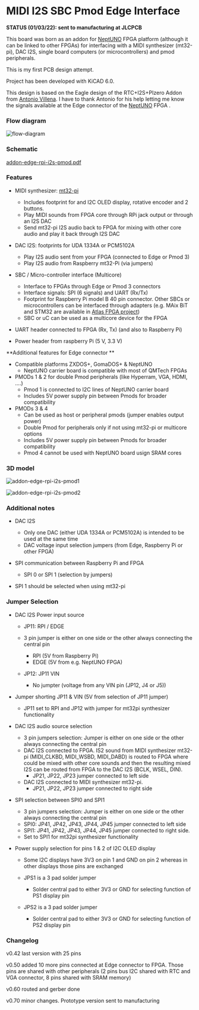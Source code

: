 # MIDI I2S SBC Pmod Edge Interface

**STATUS (01/03/22): sent to manufacturing at JLCPCB**

This board was born as an addon for [NeptUNO](https://github.com/neptuno-fpga/Main_nepUNO/wiki) FPGA platform (although it can be linked to other FPGAs) for interfacing with a MIDI synthesizer (mt32-pi), DAC I2S, single board computers (or microcontrollers) and pmod peripherals.

This is my first PCB design attempt. 

Project has been developed with KiCAD 6.0.

This design is based on the Eagle design of the RTC+I2S+PIzero Addon from [Antonio Villena](https://www.antoniovillena.es/store/). I have to thank Antonio for his help letting me know the signals available at the Edge connector of the [NeptUNO](https://github.com/neptuno-fpga/Main_nepUNO/wiki) FPGA .

### Flow diagram

![flow-diagram](flow-diagram.png)



### **Schematic**

[addon-edge-rpi-i2s-pmod.pdf](addon-edge-rpi-i2s-pmod.pdf)

### **Features**

* MIDI synthesizer: [mt32-pi](https://github.com/dwhinham/mt32-pi) 
  
  * Includes footprint for and I2C OLED display, rotative encoder and 2 buttons.
  * Play MIDI sounds from FPGA core through RPi jack output or through an I2S DAC
  * Send mt32-pi I2S audio back to FPGA for mixing with other core audio and play it back through I2S DAC
  
* DAC I2S: footprints for UDA 1334A or PCM5102A
  * Play I2S audio sent from your FPGA (connected to Edge or Pmod 3)
  * Play I2S audio from Raspberry mt32-Pi (via jumpers)
  
* SBC / Micro-controller interface (Multicore)
  * Interface to FPGAs through Edge or Pmod 3 connectors
  * Interface signals: SPI (6 signals) and UART (Rx/Tx) 
  * Footprint for Raspberry Pi model B 40 pin connector. Other SBCs or microcontrollers can be interfaced through adapters (e.g. MAix BiT and STM32 are available in [Atlas FPGA project](https://github.com/atlasfpga))
  * SBC or uC can be used as a multicore device for the FPGA
  
* UART header connected to FPGA (Rx, Tx) (and also to Raspberry Pi)

* Power header from raspberry Pi (5 V, 3.3 V)

  

**Additional features for Edge connector ** 

* Compatible platforms ZXDOS+, GomaDOS+ & NeptUNO
  * NeptUNO carrier board is compatible with most of QMTech FPGAs
* PMODs 1 & 2 for double Pmod peripherals (like Hyperram, VGA, HDMI, ....)
  * Pmod 1 is connected to I2C lines of NeptUNO carrier board
  * Includes 5V power supply pin between Pmods  for broader compatibility
* PMODs 3 & 4  
  * Can be used as host or peripheral pmods (jumper enables output power)
  * Double Pmod for peripherals only if not using mt32-pi or multicore options
  * Includes 5V power supply pin between Pmods  for broader compatibility
  * Pmod 4 cannot be used with NeptUNO board usign SRAM cores

### 3D model

![addon-edge-rpi-i2s-pmod1](addon-edge-rpi-i2s-pmod1.png)



![addon-edge-rpi-i2s-pmod2](addon-edge-rpi-i2s-pmod2.png)



### **Additional notes**

* DAC I2S 
  * Only one DAC (either UDA 1334A or PCM5102A) is intended to be used at the same time
  * DAC voltage input selection jumpers (from Edge, Raspberry Pi or other FPGA)

* SPI communication between Raspberry Pi and FPGA
  * SPI 0 or SPI 1 (selection by jumpers)
* SPI 1 should be selected when using mt32-pi



### **Jumper Selection**

* DAC I2S Power input source  

  * JP11:  RPI / EDGE  
  * 3 pin jumper is either on one side or the other always connecting the central pin
    * RPI (5V from Raspberry Pi)
    * EDGE (5V from e.g. NeptUNO FPGA)
    
  * JP12:  JP11 VIN

    * No jumpter (voltage from any VIN pin (JP12, J4 or J5))
* Jumper shorting JP11 & VIN (5V from selection of JP11 jumper)
  * JP11 set to RPI and JP12 with jumper for mt32pi synthesizer functionality

* DAC I2S audio source selection
  * 3 pin jumpers selection: Jumper is either on one side or the other always connecting the central pin
  * DAC I2S connected to FPGA. IS2 sound from MIDI synthesizer mt32-pi (MIDI_CLKBD, MIDI_WSBD, MIDI_DABD) is routed to FPGA where could be mixed with other core sounds and then the resulting mixed I2S can be routed from FPGA to the DAC I2S (BCLK, WSEL, DIN).
    * JP21, JP22, JP23 jumper connected to left side
  * DAC I2S connected to MIDI synthesizer mt32-pi. 
    * JP21, JP22, JP23   jumper connected to right side

* SPI selection between SPI0 and SPI1

  * 3 pin jumpers selection: Jumper is either on one side or the other always connecting the central pin
  * SPI0: JP41, JP42, JP43, JP44, JP45  jumper connected to left side
  * SPI1: JP41, JP42, JP43, JP44, JP45  jumper connected to right side.  
  * Set to SPI1 for mt32pi synthesizer functionality

* Power supply selection for pins 1 & 2 of I2C OLED display

  * Some I2C displays have 3V3 on pin 1 and GND on pin 2 whereas in other displays those pins are exchanged

  * JPS1 is a 3 pad solder jumper

    * Solder central pad to either 3V3 or GND for selecting function of PS1 display pin

  * JPS2 is a 3 pad solder jumper

    * Solder central pad to either 3V3 or GND for selecting function of PS2 display pin

      

### Changelog

v0.42  last version with 25 pins

v0.50  added 10 more pins connected at Edge connector to FPGA. Those pins are shared with other peripherals (2 pins bus I2C shared with RTC and VGA connector, 8 pins shared with SRAM memory)

v0.60  routed and gerber done

v0.70 minor changes. Prototype version sent to manufacturing
